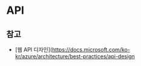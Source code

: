 # API

## 참고

- [웹 API 디자인](https://docs.microsoft.com/ko-kr/azure/architecture/best-practices/api-design
